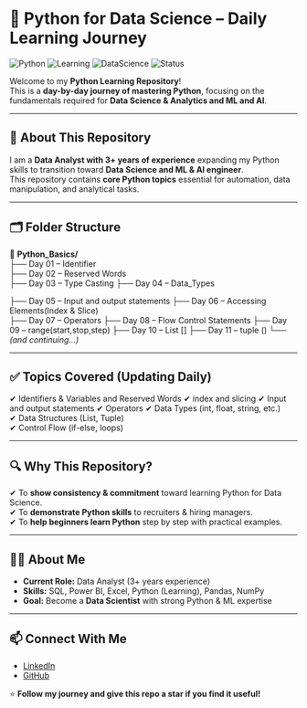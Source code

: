 # 🚀 Python for Data Science – Daily Learning Journey  

![Python](https://img.shields.io/badge/Python-3.x-blue?logo=python)
![Learning](https://img.shields.io/badge/Learning-Daily-green)
![DataScience](https://img.shields.io/badge/DataScience-Path-orange)
![Status](https://img.shields.io/badge/Status-In%20Progress-yellow)

Welcome to my **Python Learning Repository**!  
This is a **day-by-day journey of mastering Python**, focusing on the fundamentals required for **Data Science & Analytics and ML and AI**.  

---

## 📌 About This Repository  
I am a **Data Analyst with 3+ years of experience** expanding my Python skills to transition toward **Data Science and ML & AI engineer**.  
This repository contains **core Python topics** essential for automation, data manipulation, and analytical tasks.  

---

## 🗂 Folder Structure  
📁 **Python_Basics/**  
   ├── Day 01 – Identifier  
   ├── Day 02 – Reserved Words  
   ├── Day 03 – Type Casting
   ├── Day 04 – Data_Types 
   
   ├── Day 05 – Input and output statements 
   ├── Day 06 – Accessing Elements(Index & Slice)  
   ├── Day 07 – Operators 
   ├── Day 08 – Flow Control Statements 
   ├── Day 09 – range(start,stop,step)
   ├── Day 10 – List []
   ├── Day 11 – tuple ()
   └── *(and continuing...)*  

---

## ✅ Topics Covered (Updating Daily)  
✔ Identifiers & Variables and Reserved Words
✔ index and slicing 
✔ Input and output statements 
✔ Operators
✔ Data Types (int, float, string, etc.)  
✔ Data Structures (List, Tuple)  
✔ Control Flow (if-else, loops)   

---

## 🔍 Why This Repository?  
✔ To **show consistency & commitment** toward learning Python for Data Science.  
✔ To **demonstrate Python skills** to recruiters & hiring managers.  
✔ To **help beginners learn Python** step by step with practical examples.  

---

## 👨‍💻 About Me  
- **Current Role:** Data Analyst (3+ years experience)  
- **Skills:** SQL, Power BI, Excel, Python (Learning), Pandas, NumPy  
- **Goal:** Become a **Data Scientist** with strong Python & ML expertise  

---

## 📫 Connect With Me  
- [LinkedIn](www.linkedin.com/in/cashok-reddy)  
- [GitHub](https://github.com/yourusername)  

⭐ **Follow my journey and give this repo a star if you find it useful!**  
